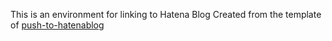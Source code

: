This is an environment for linking to Hatena Blog
Created from the template of [push-to-hatenablog](https://github.com/mm0202/push-to-hatenablog)